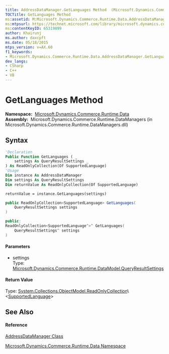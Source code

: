 ```yaml
---
title: AddressDataManager.GetLanguages Method  (Microsoft.Dynamics.Commerce.Runtime.Data)
TOCTitle: GetLanguages Method
ms:assetid: M:Microsoft.Dynamics.Commerce.Runtime.Data.AddressDataManager.GetLanguages(Microsoft.Dynamics.Commerce.Runtime.DataModel.QueryResultSettings)
ms:mtpsurl: https://technet.microsoft.com/library/microsoft.dynamics.commerce.runtime.data.addressdatamanager.getlanguages(v=AX.60)
ms:contentKeyID: 65319899
author: Khairunj
ms.author: daxcpft
ms.date: 05/18/2015
mtps_version: v=AX.60
f1_keywords:
- Microsoft.Dynamics.Commerce.Runtime.Data.AddressDataManager.GetLanguages
dev_langs:
- CSharp
- C++
- VB
---
```


# GetLanguages Method

**Namespace:**  [Microsoft.Dynamics.Commerce.Runtime.Data](microsoft-dynamics-commerce-runtime-data-namespace.md)  
**Assembly:**  Microsoft.Dynamics.Commerce.Runtime.DataManagers (in Microsoft.Dynamics.Commerce.Runtime.DataManagers.dll)

## Syntax

``` vb
'Declaration
Public Function GetLanguages ( _
    settings As QueryResultSettings _
) As ReadOnlyCollection(Of SupportedLanguage)
'Usage
Dim instance As AddressDataManager
Dim settings As QueryResultSettings
Dim returnValue As ReadOnlyCollection(Of SupportedLanguage)

returnValue = instance.GetLanguages(settings)
```

``` csharp
public ReadOnlyCollection<SupportedLanguage> GetLanguages(
    QueryResultSettings settings
)
```

``` c++
public:
ReadOnlyCollection<SupportedLanguage^>^ GetLanguages(
    QueryResultSettings^ settings
)
```

#### Parameters

  - settings  
    Type: [Microsoft.Dynamics.Commerce.Runtime.DataModel.QueryResultSettings](queryresultsettings-class-microsoft-dynamics-commerce-runtime-datamodel.md)  

#### Return Value

Type: [System.Collections.ObjectModel.ReadOnlyCollection](https://technet.microsoft.com/library/ms132474\(v=ax.60\))\<[SupportedLanguage](supportedlanguage-class-microsoft-dynamics-commerce-runtime-datamodel.md)\>  

## See Also

#### Reference

[AddressDataManager Class](addressdatamanager-class-microsoft-dynamics-commerce-runtime-data.md)

[Microsoft.Dynamics.Commerce.Runtime.Data Namespace](microsoft-dynamics-commerce-runtime-data-namespace.md)

